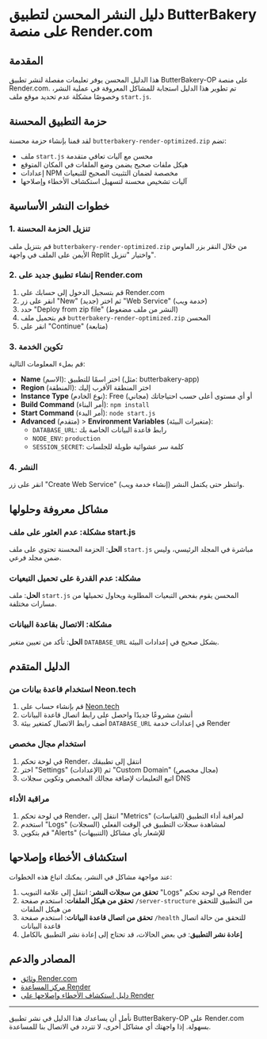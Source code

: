 # دليل النشر المحسن لتطبيق ButterBakery على منصة Render.com

## المقدمة

هذا الدليل المحسن يوفر تعليمات مفصلة لنشر تطبيق ButterBakery-OP على منصة Render.com. تم تطوير هذا الدليل استجابة للمشاكل المعروفة في عملية النشر، وخصوصًا مشكلة عدم تحديد موقع ملف `start.js`.

## حزمة التطبيق المحسنة

لقد قمنا بإنشاء حزمة محسنة `butterbakery-render-optimized.zip` تضم:
- ملف `start.js` محسن مع آليات تعافي متقدمة
- هيكل ملفات صحيح يضمن وضع الملفات في المكان المتوقع
- إعدادات NPM مخصصة لضمان التثبيت الصحيح للتبعيات
- آليات تشخيص محسنة لتسهيل استكشاف الأخطاء وإصلاحها

## خطوات النشر الأساسية

### 1. تنزيل الحزمة المحسنة
قم بتنزيل ملف `butterbakery-render-optimized.zip` من خلال النقر بزر الماوس الأيمن على الملف في واجهة Replit واختيار "تنزيل".

### 2. إنشاء تطبيق جديد على Render.com
1. قم بتسجيل الدخول إلى حسابك على Render.com
2. انقر على زر "New" (جديد) ثم اختر "Web Service" (خدمة ويب)
3. حدد "Deploy from zip file" (النشر من ملف مضغوط)
4. قم بتحميل ملف `butterbakery-render-optimized.zip` المحسن
5. انقر على "Continue" (متابعة)

### 3. تكوين الخدمة
قم بملء المعلومات التالية:
- **Name** (الاسم): اختر اسمًا للتطبيق (مثل: butterbakery-app)
- **Region** (المنطقة): اختر المنطقة الأقرب إليك
- **Instance Type** (نوع الخادم): Free (مجاني) أو أي مستوى أعلى حسب احتياجاتك
- **Build Command** (أمر البناء): `npm install`
- **Start Command** (أمر البدء): `node start.js`
- **Advanced** (متقدم) > **Environment Variables** (متغيرات البيئة):
  - `DATABASE_URL`: رابط قاعدة البيانات الخاصة بك
  - `NODE_ENV`: `production`
  - `SESSION_SECRET`: كلمة سر عشوائية طويلة للجلسات

### 4. النشر
انقر على زر "Create Web Service" (إنشاء خدمة ويب) وانتظر حتى يكتمل النشر.

## مشاكل معروفة وحلولها

### مشكلة: عدم العثور على ملف start.js
**الحل**: الحزمة المحسنة تحتوي على ملف `start.js` مباشرة في المجلد الرئيسي، وليس ضمن مجلد فرعي.

### مشكلة: عدم القدرة على تحميل التبعيات
**الحل**: ملف `start.js` المحسن يقوم بفحص التبعيات المطلوبة ويحاول تحميلها من مسارات مختلفة.

### مشكلة: الاتصال بقاعدة البيانات
**الحل**: تأكد من تعيين متغير `DATABASE_URL` بشكل صحيح في إعدادات البيئة.

## الدليل المتقدم

### استخدام قاعدة بيانات من Neon.tech

1. قم بإنشاء حساب على [Neon.tech](https://neon.tech/)
2. أنشئ مشروعًا جديدًا واحصل على رابط اتصال قاعدة البيانات
3. أضف رابط الاتصال كمتغير بيئة `DATABASE_URL` في إعدادات خدمة Render

### استخدام مجال مخصص

1. في لوحة تحكم Render، انتقل إلى تطبيقك
2. اختر "Settings" (الإعدادات) ثم "Custom Domain" (مجال مخصص)
3. اتبع التعليمات لإضافة مجالك المخصص وتكوين سجلات DNS

### مراقبة الأداء

1. في لوحة تحكم Render، انتقل إلى "Metrics" (القياسات) لمراقبة أداء التطبيق
2. استخدم "Logs" (السجلات) لمشاهدة سجلات التطبيق في الوقت الفعلي
3. قم بتكوين "Alerts" (التنبيهات) للإشعار بأي مشاكل

## استكشاف الأخطاء وإصلاحها

عند مواجهة مشاكل في النشر، يمكنك اتباع هذه الخطوات:

1. **تحقق من سجلات النشر**: انتقل إلى علامة التبويب "Logs" في لوحة تحكم Render
2. **تحقق من هيكل الملفات**: استخدم صفحة `/server-structure` من التطبيق للتحقق من هيكل الملفات
3. **تحقق من اتصال قاعدة البيانات**: استخدم صفحة `/health` للتحقق من حالة اتصال قاعدة البيانات
4. **إعادة نشر التطبيق**: في بعض الحالات، قد تحتاج إلى إعادة نشر التطبيق بالكامل

## المصادر والدعم

- [وثائق Render.com](https://render.com/docs)
- [مركز المساعدة Render](https://render.com/help)
- [دليل استكشاف الأخطاء وإصلاحها على Render](https://render.com/docs/troubleshooting-deploys)

---

نأمل أن يساعدك هذا الدليل في نشر تطبيق ButterBakery-OP على Render.com بسهولة. إذا واجهتك أي مشاكل أخرى، لا تتردد في الاتصال بنا للمساعدة.